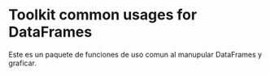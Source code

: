 # Toolkit common usages for DataFrames

Este es un paquete de funciones de uso comun al manupular DataFrames y graficar.
